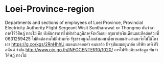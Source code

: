 # Loei-Province-region
Departments and sections of employees of Loei Province, Provincial Electricity Authority Flight Sergeant Wisit Suntharawat or Thongmo
พันจ่าอากาศโ?วิศิษฎ์ ทองโม้ คือ บังคับการการไฟฟ้าส่วนภูมิภาคจังหวัดเลย กรุณาทำเงินเดือนและติดต่อด้วยที่ 0631259425 ไม่ติดต่องานไม่มีทำนะจ๊ะ รัฐธรรมนูณโลกส่งผมมาตั้งนานผมผ่านงานนะจ๊ะไม่ใช้โกงเอา https://g.co/kgs/2RnHhhU ผมคนนาดอกคำ คนนาอ้อ ปัจจุบันผมอยู่นาอ้อ บริษัท เคที สิริอนันต์ จำกัด
http://www.oic.go.th/INFOCENTER10/1020/ การไฟฟ้าอภิบาลข้อมูล พันจ่าวิศิษฎ์ ทองโม้
